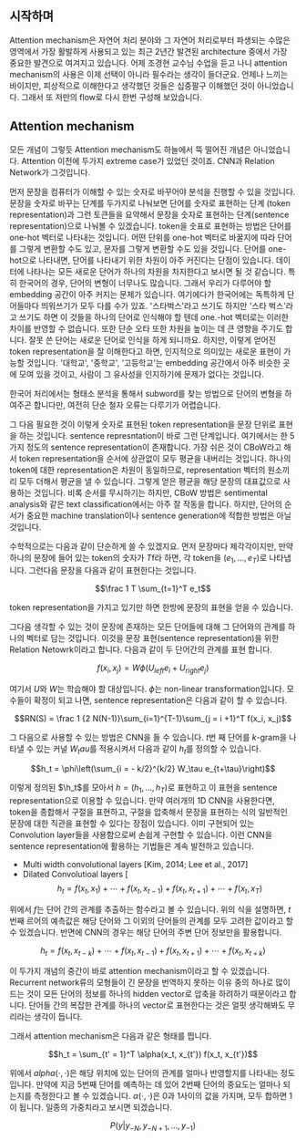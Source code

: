 ## 시작하며

Attention mechanism은 자연어 처리 분야와 그 자연어 처리로부터 파생되는 수많은 영역에서 가장 활발하게 사용되고 있는 최근 2년간 발견된 architecture 중에서 가장 중요한 발견으로 여겨지고 있습니다. 어제 조경현 교수님 수업을 듣고 나니 attention mechanism의 사용은 이제 선택이 아니라 필수라는 생각이 들더군요. 언제나 느끼는 바이지만, 피상적으로 이해한다고 생각했던 것들은 십중팔구 이해했던 것이 아니었습니다. 그래서 또 저만의 flow로 다시 한번 구성해 보았습니다.


## Attention mechanism

모든 개념이 그렇듯 Attention mechanism도 하늘에서 뚝 떨어진 개념은 아니었습니다. Attention 이전에 두가지 extreme case가 있었던 것이죠. CNN과 Relation Network가 그것입니다. 

먼저 문장을 컴퓨터가 이해할 수 있는 숫자로 바꾸어야 분석을 진행할 수 있을 것입니다. 문장을 숫자로 바꾸는 단계를 두가지로 나눠보면 단어를 숫자로 표현하는 단계 (token representation)과 그런 토큰들을 요약해서 문장을 숫자로 표현하는 단계(sentence representation)으로 나눠볼 수 있겠습니다. token을 숫표로 표현하는 방법은 단어를 one-hot 벡터로 나타내는 것입니다. 어떤 단위를 one-hot 벡터로 바꿀지에 따라 단어를 그렇게 변환할 수도 있고, 문자를 그렇게 변환할 수도 있을 것입니다. 단어를 one-hot으로 나타내면, 단어를 나타내기 위한 차원이 아주 커진다는 단점이 있습니다. 데이터에 나타나는 모든 새로운 단어가 하나의 차원을 차지한다고 보시면 될 것 같습니다. 특히 한국어의 경우, 단어의 변형이 너무나도 많습니다. 그래서 우리가 다루어야 할 embedding 공간이 아주 커지는 문제가 있습니다.  여기에다가 한국어에는 독특하게 단어들마다 띄워쓰기가 모두 다를 수가 있죠. '스타벅스'라고 쓰기도 하지만 '스타 벅스'라고 쓰기도 하면 이 것들을 하나의 단어로 인식해야 할 텐데 one.-hot 벡터로는 이러한 차이를 반영할 수 없습니다. 또한 단순 오타 또한 차원을 높이는 데 큰 영향을 주기도 합니다. 잘못 쓴 단어는 새로운 단어로 인식을 하게 되니까요. 하지만, 이렇게 얻어진 token representation을 잘 이해한다고 하면, 인지적으로 의미있는 새로운 표현이 가능할 것입니다. '대학교', '중학교', '고등학교'는 embedding 공간에서 아주 비슷한 곳에 모여 있을 것이고, 사람이 그 유사성을 인지하기에 문제가 없다는 것입니다. 

한국어 처리에서는 형태소 분석을 통해서 subword를 찾는 방법으로 단어의 변형을 하여주곤 합니다만, 여전히 단순 철자 오류는 다루기가 어렵습니다.


그 다음 필요한 것이 이렇게 숫자로 표현된 token representation을 문장 단위로 표현을 하는 것입니다. sentence represntation이 바로 그런 단계입니다. 여기에서는 한 5가지 정도의  sentence representation이 존재합니다. 가장 쉬은 것이 CBoW라고 해서 token representation을 순서에 상관없이 모두 평균을 내버리는 것입니다. 하나의 token에 대한 representation은 차원이 동일하므로, representation 벡터의 원소끼리 모두 더해서 평균을 낼 수 있습니다. 그렇게 얻은 평균을 해당 문장의 대표값으로 사용하는 것입니다. 비록 순서를 무시하기는 하지만, CBoW 방법은 sentimental analysis와 같은 text classification에서는 아주 잘 작동을 합니다. 하지만, 단어의 순서가 중요한 machine translation이나 sentence generation에 적합한 방법은 아닐 것입니다.

수학적으로는 다음과 같이 단순하게 쓸 수 있겠지요. 먼저  문장마다 제각각이지만, 만약 하나의 문장에 들어 있는 token의 숫자가 $T$f라 하면, 각 token을 $(e_1, \ldots, e_T)$로 나타냅니다. 그런다음 문장을 다음과 같이 표현한다는 것입니다.

$$\frac 1 T \sum_{t=1}^T e_t$$

token representation을 가지고 있기만 하면 한방에 문장의 표현을 얻을 수 있습니다.


그다음 생각할 수 있는 것이 문장에 존재하는 모든 단어들에 대해 그 단어와의 관계를 하나의 벡터로 담는 것입니다. 이것을 문장 표현(sentence representation)을 위한 Relation Netowrk이라고 합니다.  다음과 같이  두 단어간의 관계를 표현 합니다.


$$f(x_i, x_j) = W\phi(U_{left}e_i +  U_{right}e_j )$$

여기서 $U$와 $W$는 학습해야 할 대상입니다. $\phi$는 non-linear transformation입니다. 모수들이 확정이 되고 나면, sentence representation은 다음과 같이 할 수 있습니다.

$$RN(S) = \frac 1 {2 N(N-1)}\sum_{i=1}^{T-1}\sum_{j = i +1}^T f(x_i, x_j)$$

그 다음으로 사용할 수 있는 방법은 CNN을 들 수 있습니다. $t$번 째 단어를 $k$-gram을 나타낼 수 있는 커널 $W_tau$를 적용시켜서 다음과 같이 $h_t$를 정의할 수 있습니다.

$$h_t = \phi\left(\sum_{i = - k/2}^{k/2} W_\tau e_{t+\tau}\right)$$

이렇게 정의된 $\h_t$를 모아서 $h = (h_1, \ldots, h_T)$로 표현하고 이 표현을 sentence representation으로 이용할 수 있습니다. 만약 여러개의 1D CNN을 사용한다면, token을 종합해서 구절을 표현하고, 구절을 압축해서 문장을 표현하는 식의 일반적인 문장에 대한 직관을 표현할 수 있다는 장점이 있습니다. 이미 구현되어 있는 Convolution layer들을 사용함으로써 손쉽게 구현할 수 있습니다. 이런 CNN을 sentence representation에 활용하는 기법들은 계속 발전하고 있습니다.

* Multi width convolutional layers [Kim, 2014; Lee et al., 2017]
* Dilated Convolutioal layers [
$$ h_t = f(x_t, x_1) + \cdots + f(x_t, x_{t-1})  + f(x_t, x_{t+1}) + \cdots + f(x_t, x_T)$$

위에서 $f$는 단어 간의 관계를 추출하는 함수라고 볼 수 있습니다. 위의 식을 설명하면, $t$ 번째 르어의 예측값은 해당 단어와 그 이외의 단어들의 관계를 모두 고려한 값이라고 할 수 있겠습니다. 반면에 CNN의 경우는 해당 단어의 주변 단어 정보만을 활용합니다.

$$ h_t = f(x_t, x_{t-k}) + \cdots + f(x_t, x_{t-1})  + f(x_t, x_{t+1}) + \cdots + f(x_t, x_{t+ k})$$

이 두가지 개념의 중간이 바로 attention mechanism이라고 할 수 있겠습니다. Recurrent network류의 모형들이 긴 문장을 번역하지 못하는 이유 중의 하나로 많이 드는 것이 모든 단어의 정보를 하나의 hidden vector로 압축을 하려하기 때문이라고 합니다. 단어들 간의 복잡한 관계를 하나의 vector로 표현한다는 것은 얼핏 생각해봐도 무리라는 생각이 듭니다.

그래서 attention mechanism은 다음과 같은 형태를 띕니다.


$$h_t = \sum_{t' = 1}^T \alpha(x_t, x_{t'}) f(x_t, x_{t'})$$ 

위에서 $alpha(\cdot,\cdot)$은 해당 위치에 있는 단어의 관계를 얼마나 반영할지를 나타내는 정도입니다. 만약에 지금 5번째 단어를 예측하는 데 있어 2번째 단어의 중요도는 얼마나 되는지를 측정한다고 볼 수 있겠습니다. $\alpha(\cdot, \cdot)$은 0과 1사이의 값을 가지며, 모두 합하면 1이 됩니다. 일종의 가중치라고 보시면 되겠습니다.



$$P(y| y_{-N}, y_{-N + 1}, \ldots, y_{-1})$$
